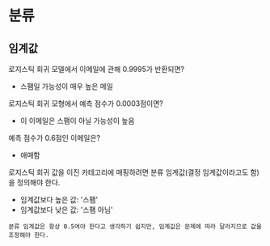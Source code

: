# 분류

## 임계값
로지스틱 회귀 모델에서 이메일에 관해 0.9995가 반환되면?
- 스팸일 가능성이 매우 높은 메일

로지스틱 회귀 모형에서 예측 점수가 0.0003점이면?
- 이 이메일은 스팸이 아닐 가능성이 높음

예측 점수가 0.6점인 이메일은?
- 애매함

로지스틱 회귀 값을 이진 카테고리에 매핑하려면 분류 임계값(결정 임계값이라고도 함)을 정의해야 한다. 

- 임계값보다 높은 값: '스팸'
- 임계값보다 낮은 값: '스팸 아님'

```
분류 임계값은 항상 0.5여야 한다고 생각하기 쉽지만, 임계값은 문제에 따라 달라지므로 값을 조정해야 한다.
```
